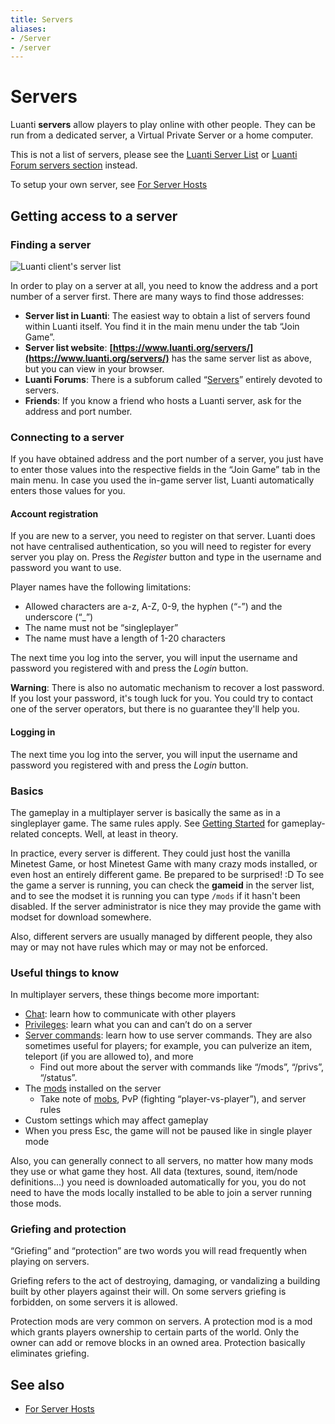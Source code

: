 ```yaml
---
title: Servers
aliases:
- /Server
- /server
---
```


# Servers

Luanti **servers** allow players to play online with other people. They can be run from a dedicated server, a Virtual Private Server or a home computer.

This is not a list of servers, please see the [Luanti Server List](https://luanti.org/servers) or [Luanti Forum servers section](https://forum.luanti.org/viewforum.php?f=10) instead.

To setup your own server, see [For Server Hosts](/for-server-hosts)

Getting access to a server
--------------------------

### Finding a server

![Luanti client's server list](/images/server/Minetest_serverlist.png)

In order to play on a server at all, you need to know the address and a port number of a server first. There are many ways to find those addresses:

*   **Server list in Luanti**: The easiest way to obtain a list of servers found within Luanti itself. You find it in the main menu under the tab “Join Game”.
*   **Server list website**: **[https://www.luanti.org/servers/](https://www.luanti.org/servers/)** has the same server list as above, but you can view in your browser.
*   **Luanti Forums**: There is a subforum called “[Servers](https://forum.luanti.org/viewforum.php?f=10)” entirely devoted to servers.
*   **Friends**: If you know a friend who hosts a Luanti server, ask for the address and port number.

### Connecting to a server

If you have obtained address and the port number of a server, you just have to enter those values into the respective fields in the “Join Game” tab in the main menu. In case you used the in-game server list, Luanti automatically enters those values for you.

#### Account registration

If you are new to a server, you need to register on that server. Luanti does not have centralised authentication, so you will need to register for every server you play on. Press the _Register_ button and type in the username and password you want to use.

Player names have the following limitations:

*   Allowed characters are a-z, A-Z, 0-9, the hyphen (“-”) and the underscore (“\_”)
*   The name must not be “singleplayer”
*   The name must have a length of 1-20 characters

The next time you log into the server, you will input the username and password you registered with and press the _Login_ button.

**Warning**: There is also no automatic mechanism to recover a lost password. If you lost your password, it's tough luck for you. You could try to contact one of the server operators, but there is no guarantee they'll help you.

#### Logging in

The next time you log into the server, you will input the username and password you registered with and press the _Login_ button.

### Basics

The gameplay in a multiplayer server is basically the same as in a singleplayer game. The same rules apply. See [Getting Started](/for-players/getting-started#gameplay) for gameplay-related concepts. Well, at least in theory.

In practice, every server is different. They could just host the vanilla Minetest Game, or host Minetest Game with many crazy mods installed, or even host an entirely different game. Be prepared to be surprised! :D To see the game a server is running, you can check the **gameid** in the server list, and to see the modset it is running you can type `/mods` if it hasn't been disabled. If the server administrator is nice they may provide the game with modset for download somewhere.

Also, different servers are usually managed by different people, they also may or may not have rules which may or may not be enforced.

### Useful things to know

In multiplayer servers, these things become more important:

*   [Chat](/for-players/chat): learn how to communicate with other players
*   [Privileges](/for-players/privileges): learn what you can and can’t do on a server
*   [Server commands](/for-players/server-commands): learn how to use server commands. They are also sometimes useful for players; for example, you can pulverize an item, teleport (if you are allowed to), and more
    *   Find out more about the server with commands like “/mods”, “/privs”, “/status”.
*   The [mods](/for-players/mods) installed on the server
    *   Take note of [mobs](/for-players/mobs), PvP (fighting “player-vs-player”), and server rules
*   Custom settings which may affect gameplay
*   When you press Esc, the game will not be paused like in single player mode

Also, you can generally connect to all servers, no matter how many mods they use or what game they host. All data (textures, sound, item/node definitions...) you need is downloaded automatically for you, you do not need to have the mods locally installed to be able to join a server running those mods.

### Griefing and protection

“Griefing” and “protection” are two words you will read frequently when playing on servers.

Griefing refers to the act of destroying, damaging, or vandalizing a building built by other players against their will. On some servers griefing is forbidden, on some servers it is allowed.

Protection mods are very common on servers. A protection mod is a mod which grants players ownership to certain parts of the world. Only the owner can add or remove blocks in an owned area. Protection basically eliminates griefing.

## See also

* [For Server Hosts](/for-server-hosts)